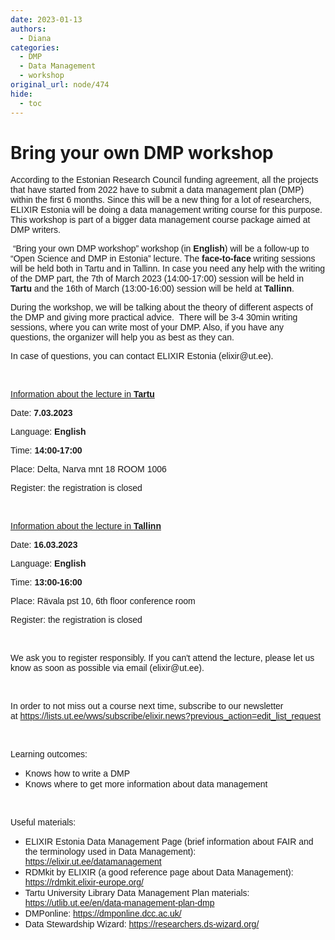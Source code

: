 ```yaml
---
date: 2023-01-13
authors:
  - Diana
categories:
  - DMP
  - Data Management
  - workshop
original_url: node/474
hide:
  - toc
---
```


# Bring your own DMP workshop

<p dir="ltr"><span style="font-family:arial,helvetica,sans-serif;"><span style="font-size:14px;"><span id="docs-internal-guid-0295a17e-7fff-8c6b-62e9-e0b20fe7c76f">According to the Estonian Research Council funding agreement, all the projects that have started from 2022 have to submit a data management plan (DMP) within the first 6 months. Since this will be a new thing for a lot of researchers,&nbsp; ELIXIR Estonia will be doing a data management writing course for this purpose. This workshop is part of a bigger data management course package aimed at DMP writers.</span></span></span></p>

<p dir="ltr"><span style="font-family:arial,helvetica,sans-serif;"><span style="font-size:14px;"><span id="docs-internal-guid-0295a17e-7fff-8c6b-62e9-e0b20fe7c76f">&nbsp;“Bring your own DMP workshop” workshop (in </span><strong>English</strong>) will be a follow-up to “Open Science and DMP in Estonia” lecture. The <strong>face-to-face</strong> writing sessions will be held both in Tartu and in Tallinn. In case you need any help with the writing of the DMP part, the 7th of March 2023 (14:00-17:00) session will be held in <strong>Tartu</strong> and the 16th of March (13:00-16:00) session will be held at <strong>Tallinn</strong>.&nbsp;</span></span></p>

<p dir="ltr"><span style="font-family:arial,helvetica,sans-serif;"><span style="font-size:14px;"><span id="docs-internal-guid-0295a17e-7fff-8c6b-62e9-e0b20fe7c76f">During the workshop, we will be talking about the theory of different aspects of the DMP and giving more practical advice.&nbsp; There will be 3-4 30min writing sessions, where you can write most of your DMP. Also, if you have any questions, the organizer will help you as best as they can.&nbsp;</span></span></span></p>

<p dir="ltr"><span style="font-family:arial,helvetica,sans-serif;"><span style="font-size:14px;"><span id="docs-internal-guid-0295a17e-7fff-8c6b-62e9-e0b20fe7c76f">In case of questions, you can contact ELIXIR Estonia (elixir@ut.ee).&nbsp;</span></span></span></p>

<p>&nbsp;</p>

<p dir="ltr"><span style="font-family:arial,helvetica,sans-serif;"><span style="font-size:14px;"><u><span id="docs-internal-guid-0295a17e-7fff-8c6b-62e9-e0b20fe7c76f">Information about the lecture in </span><strong>Tartu</strong></u></span></span></p>

<p dir="ltr"><span style="font-family:arial,helvetica,sans-serif;"><span style="font-size:14px;"><span id="docs-internal-guid-0295a17e-7fff-8c6b-62e9-e0b20fe7c76f">Date: </span><strong>7.03.2023</strong></span></span></p>

<p dir="ltr"><span style="font-family:arial,helvetica,sans-serif;"><span style="font-size:14px;"><span id="docs-internal-guid-0295a17e-7fff-8c6b-62e9-e0b20fe7c76f">Language: </span><strong>English</strong></span></span></p>

<p dir="ltr"><span style="font-family:arial,helvetica,sans-serif;"><span style="font-size:14px;"><span id="docs-internal-guid-0295a17e-7fff-8c6b-62e9-e0b20fe7c76f">Time: </span><strong>14:00-17:00</strong></span></span></p>

<p dir="ltr"><span style="font-family:arial,helvetica,sans-serif;"><span style="font-size:14px;"><span id="docs-internal-guid-0295a17e-7fff-8c6b-62e9-e0b20fe7c76f">Place: Delta, Narva mnt 18 ROOM 1006</span></span></span></p>

<p dir="ltr"><span style="font-family:arial,helvetica,sans-serif;"><span style="font-size:14px;"><span id="docs-internal-guid-0295a17e-7fff-8c6b-62e9-e0b20fe7c76f">Register: the registration is closed</span></span></span></p>

<p>&nbsp;</p>

<p dir="ltr"><span style="font-family:arial,helvetica,sans-serif;"><span style="font-size:14px;"><u><span id="docs-internal-guid-0295a17e-7fff-8c6b-62e9-e0b20fe7c76f">Information about the lecture in </span><strong>Tallinn</strong></u></span></span></p>

<p dir="ltr"><span style="font-family:arial,helvetica,sans-serif;"><span style="font-size:14px;"><span id="docs-internal-guid-0295a17e-7fff-8c6b-62e9-e0b20fe7c76f">Date: </span><strong>16.03.2023</strong></span></span></p>

<p dir="ltr"><span style="font-family:arial,helvetica,sans-serif;"><span style="font-size:14px;"><span id="docs-internal-guid-0295a17e-7fff-8c6b-62e9-e0b20fe7c76f">Language: </span><strong>English</strong></span></span></p>

<p dir="ltr"><span style="font-family:arial,helvetica,sans-serif;"><span style="font-size:14px;"><span id="docs-internal-guid-0295a17e-7fff-8c6b-62e9-e0b20fe7c76f">Time: </span><strong>13:00-16:00</strong></span></span></p>

<p dir="ltr"><span style="font-family:arial,helvetica,sans-serif;"><span style="font-size:14px;"><span id="docs-internal-guid-0295a17e-7fff-8c6b-62e9-e0b20fe7c76f">Place: </span>Rävala pst 10, 6th floor conference room</span></span></p>

<p dir="ltr"><span style="font-family:arial,helvetica,sans-serif;"><span style="font-size:14px;"><span id="docs-internal-guid-0295a17e-7fff-8c6b-62e9-e0b20fe7c76f">Register: the registration is closed</span></span></span></p>

<p>&nbsp;</p>

<p dir="ltr"><span style="font-family:arial,helvetica,sans-serif;"><span style="font-size:14px;"><span id="docs-internal-guid-0295a17e-7fff-8c6b-62e9-e0b20fe7c76f">We ask you to register responsibly. If you can't attend the lecture, please let us know as soon as possible via email (elixir@ut.ee).&nbsp;</span></span></span></p>

<p>&nbsp;</p>

<p dir="ltr"><span style="font-family:arial,helvetica,sans-serif;"><span style="font-size:14px;"><span id="docs-internal-guid-0295a17e-7fff-8c6b-62e9-e0b20fe7c76f">In order to not miss out a course next time, subscribe to our newsletter at&nbsp;</span><span id="docs-internal-guid-0295a17e-7fff-8c6b-62e9-e0b20fe7c76f"><a href="https://lists.ut.ee/wws/subscribe/elixir.news?previous_action=edit_list_request">https://lists.ut.ee/wws/subscribe/elixir.news?previous_action=edit_list_request</a></span>&nbsp;</span></span></p>

<p>&nbsp;</p>

<p dir="ltr"><span style="font-family:arial,helvetica,sans-serif;"><span style="font-size:14px;"><span id="docs-internal-guid-0295a17e-7fff-8c6b-62e9-e0b20fe7c76f">Learning outcomes:&nbsp;</span></span></span></p>

<ul>
	<li><span style="font-family:arial,helvetica,sans-serif;"><span style="font-size:14px;"><span id="docs-internal-guid-0295a17e-7fff-8c6b-62e9-e0b20fe7c76f">Knows how to write a DMP</span></span></span></li>
	<li><span style="font-family:arial,helvetica,sans-serif;"><span style="font-size:14px;"><span id="docs-internal-guid-0295a17e-7fff-8c6b-62e9-e0b20fe7c76f">Knows where to get more information about data management</span></span></span></li>
</ul>

<p>&nbsp;</p>

<p dir="ltr"><span style="font-family:arial,helvetica,sans-serif;"><span style="font-size:14px;"><span id="docs-internal-guid-0295a17e-7fff-8c6b-62e9-e0b20fe7c76f">Useful materials:&nbsp;</span></span></span></p>

<ul>
	<li><span style="font-family:arial,helvetica,sans-serif;"><span style="font-size:14px;"><span id="docs-internal-guid-202d40cf-7fff-f581-795a-01915fa181ae">ELIXIR Estonia Data Management Page (brief information about FAIR and the terminology used in Data Management): </span><a href="https://elixir.ut.ee/datamanagement">https://elixir.ut.ee/datamanagement</a>&nbsp;</span></span></li>
	<li><span style="font-family:arial,helvetica,sans-serif;"><span style="font-size:14px;"><span id="docs-internal-guid-202d40cf-7fff-f581-795a-01915fa181ae">RDMkit by ELIXIR (a good reference page about Data Management): </span><a href="https://rdmkit.elixir-europe.org/">https://rdmkit.elixir-europe.org/</a>&nbsp;</span></span></li>
	<li><span style="font-family:arial,helvetica,sans-serif;"><span style="font-size:14px;"><span id="docs-internal-guid-202d40cf-7fff-f581-795a-01915fa181ae">Tartu University Library Data Management Plan materials: </span><a href="https://utlib.ut.ee/en/data-management-plan-dmp">https://utlib.ut.ee/en/data-management-plan-dmp</a>&nbsp;</span></span></li>
	<li><span style="font-family:arial,helvetica,sans-serif;"><span style="font-size:14px;"><span id="docs-internal-guid-202d40cf-7fff-f581-795a-01915fa181ae">DMPonline: </span><a href="https://dmponline.dcc.ac.uk/">https://dmponline.dcc.ac.uk/</a>&nbsp;</span></span></li>
	<li><span style="font-family:arial,helvetica,sans-serif;"><span style="font-size:14px;"><span id="docs-internal-guid-202d40cf-7fff-f581-795a-01915fa181ae">Data Stewardship Wizard: </span><a href="https://researchers.ds-wizard.org/">https://researchers.ds-wizard.org/</a></span></span></li>
</ul>

